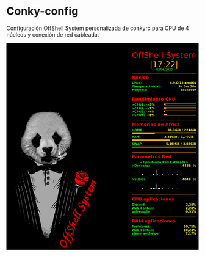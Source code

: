 # Conky-config
Configuración OffShell System personalizada de conkyrc para CPU de 4 núcleos y conexión de red cableada.

![Screenshot](conky.png)
